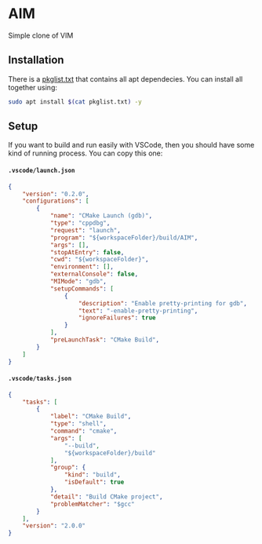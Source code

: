 # AIM

Simple clone of VIM

## Installation

There is a [pkglist.txt](https://github.com/TeRacksito/AIM/blob/main/pkglist.txt) that contains all apt dependecies. You can install all together using:

```bash
sudo apt install $(cat pkglist.txt) -y
```
## Setup

If you want to build and run easily with VSCode, then you should have some kind of running process. You can copy this one:

#### `.vscode/launch.json`
```json
{
    "version": "0.2.0",
    "configurations": [
        {
            "name": "CMake Launch (gdb)",
            "type": "cppdbg",
            "request": "launch",
            "program": "${workspaceFolder}/build/AIM",
            "args": [],
            "stopAtEntry": false,
            "cwd": "${workspaceFolder}",
            "environment": [],
            "externalConsole": false,
            "MIMode": "gdb",
            "setupCommands": [
                {
                    "description": "Enable pretty-printing for gdb",
                    "text": "-enable-pretty-printing",
                    "ignoreFailures": true
                }
            ],
            "preLaunchTask": "CMake Build",
        }
    ]
}
```

#### `.vscode/tasks.json`
```json
{
    "tasks": [
        {
            "label": "CMake Build",
            "type": "shell",
            "command": "cmake",
            "args": [
                "--build",
                "${workspaceFolder}/build"
            ],
            "group": {
                "kind": "build",
                "isDefault": true
            },
            "detail": "Build CMake project",
            "problemMatcher": "$gcc"
        }
    ],
    "version": "2.0.0"
}
```